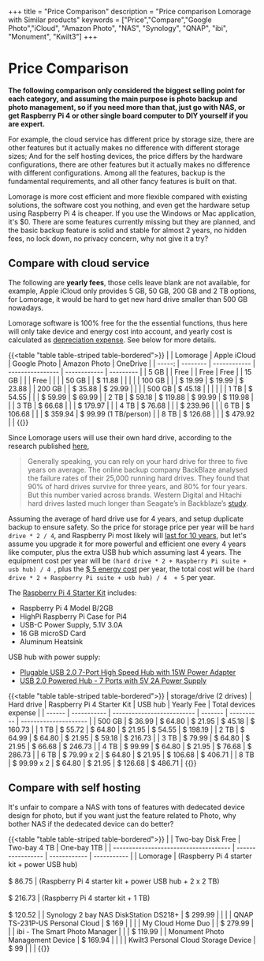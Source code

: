 +++
title = "Price Comparison"
description = "Price comparison Lomorage with Similar products"
keywords = ["Price","Compare","Google Photo","iCloud", "Amazon Photo", "NAS", "Synology", "QNAP", "ibi", "Monument", "Kwilt3"]
+++

# Price Comparison

**The following comparison only considered the biggest selling point for each category, and assuming the main purpose is photo backup and photo management, so if you need more than that, just go with NAS, or get Raspberry Pi 4 or other single board computer to DIY yourself if you are expert.**

For example, the cloud service has different price by storage size, there are other features but it actually makes no difference with different storage sizes; And for the self hosting devices, the price differs by the hardware configurations, there are other features but it actually makes no difference with different configurations. Among all the features, backup is the fundamental requirements, and all other fancy features is built on that.

Lomorage is more cost efficient and more flexible compared with existing solutions, the software cost you nothing, and even get the hardware setup using Raspberry Pi 4 is cheaper.  If you use the Windows or Mac application, it's $0. There are some features currently missing but they are planned, and the basic backup feature is solid and stable for almost 2 years, no hidden fees, no lock down, no privacy concern, why not give it a try?

## Compare with cloud service

The following are **yearly fees**,  those cells leave blank are not available, for example, Apple iCloud only provides 5 GB, 50 GB, 200 GB and 2 TB options, for Lomorage, it would be hard to get new hard drive smaller than 500 GB nowadays.

Lomorage software is 100% free for the the essential functions, thus here will only take device and energy cost into account, and yearly cost is calculated as [depreciation expense](https://www.profitbooks.net/what-is-depreciation/). See below for more details.

{{<table "table table-striped table-bordered">}}
|        | Lomorage | Apple iCloud |   Google Photo   | Amazon Photo | OneDrive |
| -----: | -------- | ------------ | ---------------- | ------------ | --------- |
|   5 GB |          | Free         |                  | Free         | Free      |
|  15 GB |          |              | Free             |              |           |
|  50 GB |          | $ 11.88      |                  |              |           |
| 100 GB |          |              | $ 19.99          | $ 19.99      | $ 23.88   |
| 200 GB |          | $ 35.88      | $ 29.99          |              |           |
| 500 GB | $ 45.18  |              |                  |              |           |
|   1 TB | $ 54.55  |              |                  | $ 59.99      | $ 69.99   |
|   2 TB | $ 59.18  | $ 119.88     | $ 99.99          | $ 119.98     |           |
|   3 TB | $ 66.68  |              |                  | $ 179.97     |           |
|   4 TB | $ 76.68  |              |                  | $ 239.96     |           |
|   6 TB | $ 106.68 |              |                  | $ 359.94 | $ 99.99 (1 TB/person) |
|   8 TB | $ 126.68 |              |                  | $ 479.92     |           |
{{</table>}}

Since Lomorage users will use their own hard drive, according to the research published [here](https://www.prosofteng.com/blog/how-long-do-hard-drives-last), 

> Generally speaking, you can rely on your hard drive for three to five years on average. The online backup company BackBlaze analysed the failure rates of their 25,000 running hard drives. They found that 90% of hard drives survive for three years, and 80% for four years. But this number varied across brands. Western Digital and Hitachi hard drives lasted much longer than Seagate’s in Backblaze’s [study](https://www.backblaze.com/blog/how-long-do-disk-drives-last/).

Assuming the average of hard drive use for 4 years,  and setup duplicate backup to ensure safety. So the price for storage price per year will be `hard drive * 2 / 4`, and Raspberry Pi most likely will [last for 10 years](https://www.raspberrypi.org/forums/viewtopic.php?t=2856), but let's assume you upgrade it for more powerful and efficient one every 4 years like computer, plus the extra USB hub which assuming last 4 years. The equipment cost per year will be `(hard drive * 2 + Raspberry Pi suite + usb hub) / 4 `,  plus the [$ 5 energy cost](https://raspberrypi.stackexchange.com/questions/5033/how-much-energy-does-the-raspberry-pi-consume-in-a-day) per year, the total cost will be `(hard drive * 2 + Raspberry Pi suite + usb hub) / 4  + 5` per year.

The [Raspberry Pi 4 Starter Kit](https://www.pishop.us/product/raspberry-pi-4-model-b-2gb/?src=raspberrypi) includes:

- Raspberry Pi 4 Model B/2GB
- HighPi Raspberry Pi Case for Pi4
- USB-C Power Supply, 5.1V 3.0A
- 16 GB microSD Card
- Aluminum Heatsink 

USB hub with power supply:

- [Plugable USB 2.0 7-Port High Speed Hub with 15W Power Adapter](https://www.walmart.com/ip/Plugable-USB-Hub-USB-2-0-7-Port-15W/134245816)
- [USB 2.0 Powered Hub - 7 Ports with 5V 2A Power Supply](https://www.adafruit.com/product/961)

{{<table "table table-striped table-bordered">}}
| storage/drive (2 drives) | Hard drive  | Raspberry Pi 4 Starter Kit | USB hub | Yearly Fee | Total devices expense |
| ------ | ----------- | -------------------------- | ------- | ---------- | --------------------- |
| 500 GB | $ 36.99     | $ 64.80                    | $ 21.95 | $ 45.18    | $ 160.73              |
| 1 TB   | $ 55.72     | $ 64.80                    | $ 21.95 | $ 54.55    | $ 198.19              |
| 2 TB   | $ 64.99     | $ 64.80                    | $ 21.95 | $ 59.18    | $ 216.73              |
| 3 TB   | $ 79.99     | $ 64.80                    | $ 21.95 | $ 66.68    | $ 246.73              |
| 4 TB   | $ 99.99     | $ 64.80                    | $ 21.95 | $ 76.68    | $ 286.73              |
| 6 TB   | $ 79.99 x 2 | $ 64.80                    | $ 21.95 | $ 106.68   | $ 406.71              |
| 8 TB   | $ 99.99 x 2 | $ 64.80                    | $ 21.95 | $ 126.68   | $ 486.71              |
{{</table>}}

## Compare with self hosting

It's unfair to compare a NAS with tons of features with dedecated device design for photo, but if you want just the feature related to Photo, why bother NAS if the dedecated device can do better?

{{<table "table table-striped table-bordered">}}
|                                       | Two-bay Disk Free | Two-bay 4 TB | One-bay 1TB |
| ------------------------------------- | ----------------- | ------------ | ----------- |
| Lomorage                              | (Raspberry Pi 4 starter kit + power USB hub)<br /><br />$ 86.75 | (Raspberry Pi 4 starter kit + power USB hub + 2 x 2 TB)<br /><br />$ 216.73 | (Raspberry Pi 4 starter kit + 1 TB)<br /><br />$ 120.52 |
| Synology 2 bay NAS DiskStation DS218+ | $ 299.99          |  |             |
| QNAP TS-231P-US Personal Cloud        | $ 169             |              |             |
| My Cloud Home Duo                     |                   | $ 279.99     |             |
| ibi - The Smart Photo Manager         |                   |              | $ 119.99    |
| Monument Photo Management Device      | $ 169.94          |              |             |
| Kwilt3 Personal Cloud Storage Device  | $ 99              |              |             |
{{</table>}}